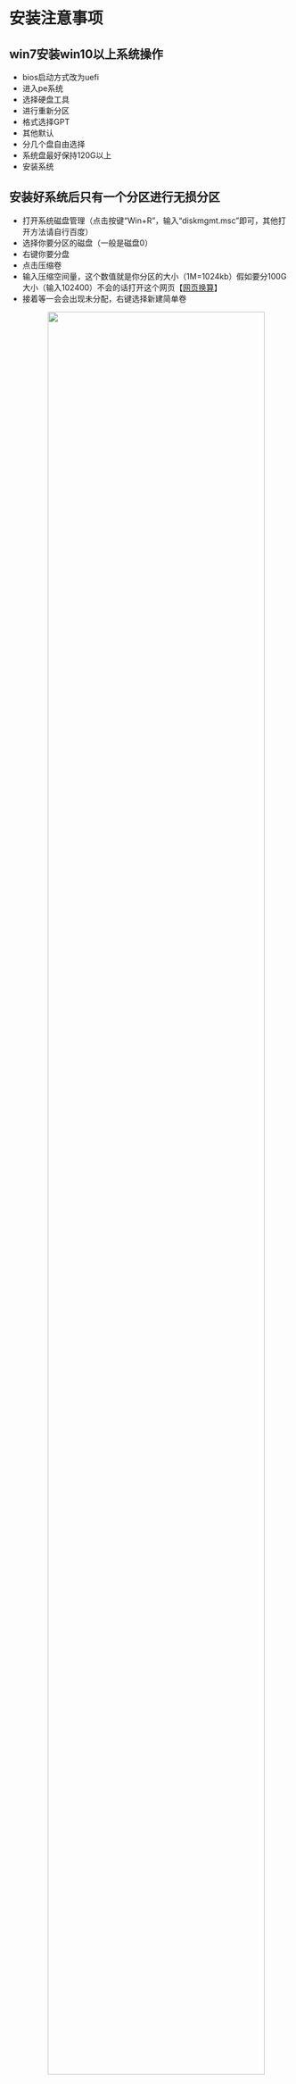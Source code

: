 # 安装注意事项
## win7安装win10以上系统操作
- bios启动方式改为uefi
- 进入pe系统
- 选择硬盘工具
- 进行重新分区
- 格式选择GPT
- 其他默认
- 分几个盘自由选择
- 系统盘最好保持120G以上
- 安装系统

## 安装好系统后只有一个分区进行无损分区
- 打开系统磁盘管理（点击按键“Win+R”，输入“diskmgmt.msc”即可，其他打开方法请自行百度）
- 选择你要分区的磁盘（一般是磁盘0）
- 右键你要分盘
- 点击压缩卷
- 输入压缩空间量，这个数值就是你分区的大小（1M=1024kb）假如要分100G大小（输入102400）不会的话打开这个网页【<a href="https://cunchu.bmcx.com/">网页换算</a>】
- 接着等一会会出现未分配，右键选择新建简单卷
  <p style="text-align: center;"><img src="https://www.disktool.cn/0/666/1/123.png" width="90%"></p>
-  跟随新建简单卷向导提示流程进行操作，设置完新分区的大小后点击“下一步”，然后再点击“完成”即可。在划分完一个分区后，如果想划分更多分区，可重复此操作实现
  <p style="text-align: center;"><img src="https://www.disktool.cn/0/666/1/126.png" width="90%"></p>
